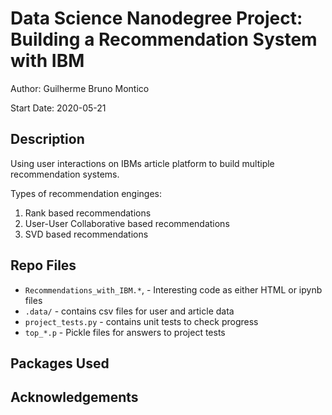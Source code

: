 # Data Science Nanodegree Project: Building a Recommendation System with IBM

Author: Guilherme Bruno Montico

Start Date: 2020-05-21

## Description

Using user interactions on IBMs article platform to build multiple
recommendation systems.

Types of recommendation enginges:

1. Rank based recommendations
2. User-User Collaborative based recommendations
3. SVD based recommendations

## Repo Files

* `Recommendations_with_IBM.*`, - Interesting code as either HTML or ipynb files
* `.data/` - contains csv files for user and article data
* `project_tests.py` - contains unit tests to check progress
* `top_*.p` - Pickle files for answers to project tests

## Packages Used

## Acknowledgements

